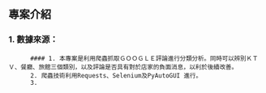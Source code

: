 
## 專案介紹
   ### 1. 數據來源：
          #### 1. 本專案是利用爬蟲抓取ＧＯＯＧＬＥ評論進行分類分析。同時可以辨別ＫＴＶ、餐廳、旅館三個類別，以及評論是否具有對於店家的負面消息，以利於後續改善。
          2. 爬蟲技術利用Requests、Selenium及PyAutoGUI 進行。
          3.
